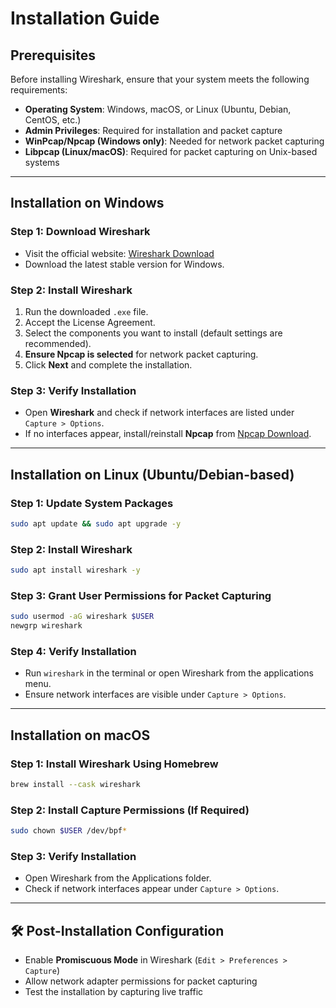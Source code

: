 # Installation Guide

## Prerequisites
Before installing Wireshark, ensure that your system meets the following requirements:

- **Operating System**: Windows, macOS, or Linux (Ubuntu, Debian, CentOS, etc.)
- **Admin Privileges**: Required for installation and packet capture
- **WinPcap/Npcap (Windows only)**: Needed for network packet capturing
- **Libpcap (Linux/macOS)**: Required for packet capturing on Unix-based systems

---

## **Installation on Windows**

### **Step 1: Download Wireshark**
- Visit the official website: [Wireshark Download](https://www.wireshark.org/download.html)
- Download the latest stable version for Windows.

### **Step 2: Install Wireshark**
1. Run the downloaded `.exe` file.
2. Accept the License Agreement.
3. Select the components you want to install (default settings are recommended).
4. **Ensure Npcap is selected** for network packet capturing.
5. Click **Next** and complete the installation.

### **Step 3: Verify Installation**
- Open **Wireshark** and check if network interfaces are listed under `Capture > Options`.
- If no interfaces appear, install/reinstall **Npcap** from [Npcap Download](https://nmap.org/npcap/).

---

## **Installation on Linux (Ubuntu/Debian-based)**

### **Step 1: Update System Packages**
```bash
sudo apt update && sudo apt upgrade -y
```

### **Step 2: Install Wireshark**
```bash
sudo apt install wireshark -y
```

### **Step 3: Grant User Permissions for Packet Capturing**
```bash
sudo usermod -aG wireshark $USER
newgrp wireshark
```

### **Step 4: Verify Installation**
- Run `wireshark` in the terminal or open Wireshark from the applications menu.
- Ensure network interfaces are visible under `Capture > Options`.

---

## **Installation on macOS**

### **Step 1: Install Wireshark Using Homebrew**
```bash
brew install --cask wireshark
```

### **Step 2: Install Capture Permissions (If Required)**
```bash
sudo chown $USER /dev/bpf*
```

### **Step 3: Verify Installation**
- Open Wireshark from the Applications folder.
- Check if network interfaces appear under `Capture > Options`.

---

## 🛠 **Post-Installation Configuration**
- Enable **Promiscuous Mode** in Wireshark (`Edit > Preferences > Capture`)
- Allow network adapter permissions for packet capturing
- Test the installation by capturing live traffic